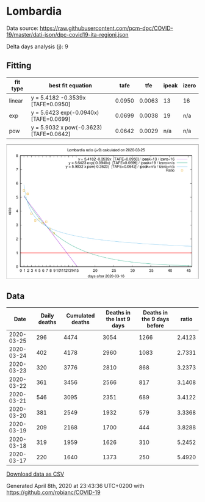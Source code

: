 # Lombardia

Data source: https://raw.githubusercontent.com/pcm-dpc/COVID-19/master/dati-json/dpc-covid19-ita-regioni.json

Delta days analysis (j): 9

## Fitting 
|fit type|best fit equation|tafe|tfe|ipeak|izero|
|-------|-----|--------|------|---|---|
|linear|y = 5.4182 -0.3539x  [TAFE=0.0950]|0.0950|0.0063|13|16|
|exp|y = 5.6423 exp(-0.0940x)  [TAFE=0.0699]|0.0699|0.0038|19|n/a|
|pow|y = 5.9032 x pow(-0.3623)  [TAFE=0.0642]|0.0642|0.0029|n/a|n/a|

![Plot](COVID-19_lombardia_j9_2020-03-25.png)

## Data
|Date|Daily deaths|Cumulated deaths|Deaths in the last 9 days|Deaths in the 9 days before|ratio|
|----|----------|-----------|-------|--------------------|-----|
|2020-03-25|296|4474|3054|1266|2.4123|
|2020-03-24|402|4178|2960|1083|2.7331|
|2020-03-23|320|3776|2810|868|3.2373|
|2020-03-22|361|3456|2566|817|3.1408|
|2020-03-21|546|3095|2351|689|3.4122|
|2020-03-20|381|2549|1932|579|3.3368|
|2020-03-19|209|2168|1700|444|3.8288|
|2020-03-18|319|1959|1626|310|5.2452|
|2020-03-17|220|1640|1373|250|5.4920|

[Download data as CSV](COVID-19_lombardia_j9_2020-03-25.csv)

Generated April 8th, 2020 at 23:43:36 UTC+0200 with https://github.com/robianc/COVID-19
